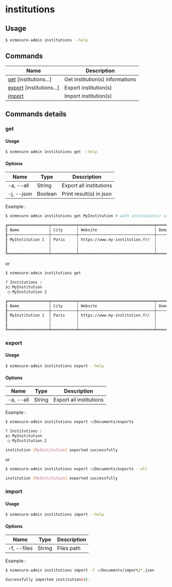 # institutions

## Usage

```bash
$ ezmesure-admin institutions --help
```

## Commands

| Name | Description |
| --- | --- |
| [get](#get) [institutions...] | Get institution(s) informations |
| [export](#export) [institutions...] |Export institution(s) |
| [import](#import) | Import institution(s) |

## Commands details

### get

#### Usage

```bash
$ ezmesure-admin institutions get --help
```
#### Options
| Name | Type | Description |
| --- | --- | --- |
| -a, --all | String | Export all institutions |
| -j, --json | Boolean | Print result(s) in json |

Example :

```bash
$ ezmesure-admin institutions get MyInstitution # with insitution(s) name

╔══════════════════╤═══════════╤═════════════════════════════════╤═════════╤═══════════╤═══════════╤════════════════╤════════════════╤═════════════════════╗
║ Name             │ City      │ Website                         │ Domains │ Auto      │ Validate  │ Index prefix   │ Role           │ Contact             ║
╟──────────────────┼───────────┼─────────────────────────────────┼─────────┼───────────┼───────────┼────────────────┼────────────────┼─────────────────────╢
║ MyInstitution 1  │ Paris     │ https://www.my-institution.fr/  │         │ ezPAARSE  │ Validated │ my_institution │ my_institution │ Doc : DOC Contact   ║
║                  │           │                                 │         │ ezMESURE  │           │                │                │ Tech : TECH Contact ║
║                  │           │                                 │         │ Reporting │           │                │                │                     ║
╚══════════════════╧═══════════╧═════════════════════════════════╧═════════╧═══════════╧═══════════╧════════════════╧════════════════╧═════════════════════╝
```

or 

```bash
$ ezmesure-admin institutions get

? Institutions : 
❯◯ MyInstitution
 ◯ MyInstitution 2

╔══════════════════╤═══════════╤═════════════════════════════════╤═════════╤═══════════╤═══════════╤════════════════╤════════════════╤═════════════════════╗
║ Name             │ City      │ Website                         │ Domains │ Auto      │ Validate  │ Index prefix   │ Role           │ Contact             ║
╟──────────────────┼───────────┼─────────────────────────────────┼─────────┼───────────┼───────────┼────────────────┼────────────────┼─────────────────────╢
║ MyInstitution 1  │ Paris     │ https://www.my-institution.fr/  │         │ ezPAARSE  │ Validated │ my_institution │ my_institution │ Doc : DOC Contact   ║
║                  │           │                                 │         │ ezMESURE  │           │                │                │ Tech : TECH Contact ║
║                  │           │                                 │         │ Reporting │           │                │                │                     ║
╚══════════════════╧═══════════╧═════════════════════════════════╧═════════╧═══════════╧═══════════╧════════════════╧════════════════╧═════════════════════╝
```

### export

#### Usage

```bash
$ ezmesure-admin institutions export --help
```

#### Options
| Name | Type | Description |
| --- | --- | --- |
| -a, --all | String | Export all institutions |

Example :

```bash
$ ezmesure-admin institutions export ~/Documents/exports

? Institutions : 
❯◯ MyInstitution
 ◯ MyInstitution 2

institution [MyInstitution] exported successfully
```

or

```bash
$ ezmesure-admin institutions export ~/Documents/exports --all

institution [MyInstitution] exported successfully
```

### import

#### Usage

```bash
$ ezmesure-admin institutions import --help
```

#### Options
| Name | Type | Description |
| --- | --- | --- |
| -f, --files | String | Files path |

Example :

```bash
$ ezmesure-admin institutions import -f ~/Documents/import/*.json

Successfully imported institution(s).
